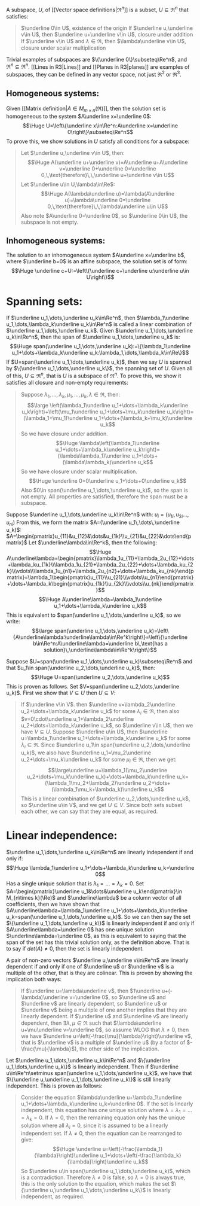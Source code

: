 
A subspace, $U$, of [[Vector space definitions|$\Re^n$]] is a subset, $U\subseteq\Re^n$ that satisfies:
> $\underline 0\in U$, existence of the origin
> If $\underline u,\underline v\in U$, then $\underline u+\underline v\in U$, closure under addition
> If $\underline v\in U$ and $\lambda\in\Re$, then $\lambda\underline v\in U$, closure under scalar multiplication

Trivial examples of subspaces are $\{\underline 0\}\subseteq\Re^n$, and $\Re^n\subseteq\Re^n$. [[Lines in R3|Lines]] and [[Planes in R3|planes]] are examples of subspaces, they can be defined in any vector space, not just $\Re^2$ or $\Re^3$.

## Homogeneous systems:

Given [[Matrix definition|$A\in M_{m\times n}(\Re)$]], then the solution set is homogeneous to the system $A\underline x=\underline 0$:$$\Huge U=\left\{\underline x\in\Re^n:A\underline x=\underline 0\right\}\subseteq\Re^n$$ 
To prove this, we show solutions in $U$ satisfy all conditions for a subspace:
>Let $\underline u,\underline v\in U$, then:$$\Huge A(\underline u+\underline v)=A\underline u+A\underline v=\underline 0+\underline 0=\underline 0,\,\text{therefore}\,\,\underline u+\underline v\in U$$
>Let $\underline u\in U,\lambda\in\Re$:$$\Huge A(\lambda\underline u)=\lambda(A\underline u)=\lambda\underline 0=\underline 0,\,\text{therefore}\,\,\lambda\underline u\in U$$
>Also note $A\underline 0=\underline 0$, so $\underline 0\in U$, the subspace is not empty.

## Inhomogeneous systems:

The solution to an inhomogeneous system $A\underline x=\underline b$, where $\underline b=0$ is an affine subspace, the solution set is of form:$$\Huge \underline c+U:=\left\{\underline c+\underline u:\underline u\in U\right\}$$
# Spanning sets:

If $\underline u_1,\dots,\underline u_k\in\Re^n$, then $\lambda_1\underline u_1,\dots,\lambda_k\underline u_k\in\Re^n$ is called a linear combination of $\underline u_1,\dots,\underline u_k$. Given $\underline u_1,\dots,\underline u_k\in\Re^n$, then the span of $\underline u_1,\dots,\underline u_k$ is:$$\Huge span(\underline u_1,\dots,\underline u_k):=\{\lambda_1\underline u_1+\dots+\lambda_k\underline u_k:\lambda_1,\dots,\lambda_k\in\Re\}$$
If $U=span(\underline u_1,\dots,\underline u_k)$, then we say $U$ is spanned by $\{\underline u_1,\dots,\underline u_k\}$, the spanning set of $U$. Given all of this, $U\subseteq\Re^n$, that is $U$ is a subspace of $\Re^n$. To prove this, we show it satisfies all closure and non-empty requirements:
> Suppose $\lambda_1,\dots,\lambda_k,\mu_1,\dots,\mu_k,\lambda\in\Re$, then:$$\large \left(\lambda_1\underline u_1+\dots+\lambda_k\underline u_k\right)+\left(\mu_1\underline u_1+\dots+\mu_k\underline u_k\right)=(\lambda_1+\mu_1)\underline u_1+\dots+(\lambda_k+\mu_k)\underline u_k$$ So we have closure under addition.
> $$\Huge \lambda\left(\lambda_1\underline u_1+\dots+\lambda_k\underline u_k\right)=(\lambda\lambda_1)\underline u_1+\dots+(\lambda\lambda_k)\underline u_k$$So we have closure under scalar multiplication.$$\Huge \underline 0=0\underline u_1+\dots+0\underline u_k$$
> Also $0\in span(\underline u_1,\dots,\underline u_k)$, so the span is not empty. All properties are satisfied, therefore the span must be a subspace.

Suppose $\underline u_1,\dots,\underline u_k\in\Re^n$ with: $u_i=(u_{1i},u_{2i}\dots,u_{ni})$
From this, we form the matrix $A=(\underline u_1\,\dots\,\underline u_k)$: $A=\begin{pmatrix}u_{11}&u_{12}&\dots&u_{1k}\\u_{21}&u_{22}&\dots\end{pmatrix}$
Let $\underline\lambda\in\Re^k$, then the following:$$\Huge A\underline\lambda=\begin{pmatrix}\lambda_1u_{11}+\lambda_2u_{12}+\dots+\lambda_ku_{1k}\\\lambda_1u_{21}+\lambda_2u_{22}+\dots+\lambda_ku_{2k}\\\vdots\\\lambda_1u_{n1}+\lambda_2u_{n2}+\dots+\lambda_ku_{nk}\end{pmatrix}=\lambda_1\begin{pmatrix}u_{11}\\u_{21}\\\vdots\\u_{n1}\end{pmatrix}+\dots+\lambda_k\begin{pmatrix}u_{1k}\\u_{2k}\\\vdots\\u_{nk}\end{pmatrix}$$$$\Huge A\underline\lambda=\lambda_1\underline u_1+\dots+\lambda_k\underline u_k$$
This is equivalent to $span(\underline u_1,\dots,\underline u_k)$, so we write:$$\large span(\underline u_1,\dots,\underline u_k)=\left\{A\underline\lambda:\underline\lambda\in\Re^k\right\}=\left\{\underline b\in\Re^n:A\underline\lambda=\underline b\,\text{has a solution}\,\underline\lambda\in\Re^k\right\}$$

Suppose $U=span(\underline u_1,\dots,\underline u_k)\subseteq\Re^n$ and that $u_1\in span(\underline u_2,\dots,\underline u_k)$, then:$$\Huge U=span(\underline u_2,\dots,\underline u_k)$$
This is proven as follows. Set $V=span(\underline u_2,\dots,\underline u_k)$. First we show that $V\subseteq U$ then $U\subseteq V$:
> If $\underline v\in V$. then $\underline v=\lambda_2\underline u_2+\dots+\lambda_k\underline u_k$ for some $\lambda_i\in\Re$, then also $v=0\cdot\underline u_1+\lambda_2\underline u_2+\dots+\lambda_k\underline u_k$, so $\underline v\in U$, then we have $V\subseteq U$.
> Suppose $\underline u\in U$, then $\underline u=\lambda_1\underline u_1+\dots+\lambda_k\underline u_k$ for some $\lambda_i\in\Re$. Since $\underline u_1\in span(\underline u_2,\dots,\underline u_k)$, we also have $\underline u_1=\mu_2\underline u_2+\dots+\mu_k\underline u_k$ for some $\mu_i\in\Re$, then we get:$$\large\underline u=\lambda_1(\mu_2\underline u_2+\dots+\mu_k\underline u_k)+\dots+\lambda_k\underline u_k=(\lambda_1\mu_2+\lambda_2)\underline u_2+\dots+(\lambda_1\mu_k+\lambda_k)\underline u_k$$This is a linear combination of $\underline u_2,\dots,\underline u_k$, so $\underline u\in V$, and we get $U\subseteq V$. 
> Since both sets subset each other, we can say that they are equal, as required.

# Linear independence:

$\underline u_1,\dots,\underline u_k\in\Re^n$ are linearly independent if and only if:$$\Huge \lambda_1\underline u_1+\dots+\lambda_k\underline u_k=\underline 0$$
Has a single unique solution that is $\lambda_1=\dots=\lambda_k=0$. Set $A=\begin{pmatrix}\underline u_1&\dots&\underline u_k\end{pmatrix}\in M_{n\times k}(\Re)$ and $\underline\lambda$ be a column vector of all coefficients, then we have shown that $A\underline\lambda=\lambda_1\underline u_1+\dots+\lambda_k\underline u_k=span(\underline u_1,\dots,\underline u_k)$. So we can then say the set $\{\underline u_1,\dots,\underline u_k\}$ is linearly independent if and only if $A\underline\lambda=\underline 0$ has one unique solution $\underline\lambda=\underline 0$, as this is equivalent to saying that the span of the set has this trivial solution only, as the definition above. That is to say if $det(A)\neq0$, then the set is linearly independent.

A pair of non-zero vectors $\underline u,\underline v\in\Re^n$ are linearly dependent if and only if one of $\underline u$ or $\underline v$ is a multiple of the other, that is they are colinear. This is proven by showing the implication both ways:
> If $\underline u=\lambda\underline v$, then $1\underline u+(-\lambda)\underline v=\underline 0$, so $\underline u$ and $\underline v$ are linearly dependent, so $\underline u$ or $\underline v$ being a multiple of one another implies that they are linearly dependent.
> If $\underline u$ and $\underline v$ are linearly dependent, then $\exists\lambda,\mu\in\Re$ such that $\lambda\underline u+\mu\underline v=\underline 0$, so assume WLOG that $\lambda\neq0$, then we have $\underline u=\left(-\frac{\mu}{\lambda}\right)\underline v$, that is $\underline v$ is a multiple of $\underline u$ (by a factor of $-\frac{\mu}{\lambda}$), the other side of the implication.

Let $\underline u_1,\dots,\underline u_k\in\Re^n$ and $\{\underline u_1,\dots,\underline u_k\}$ is linearly independent. Then if $\underline u\in\Re^n\setminus span(\underline u_1,\dots,\underline u_k)$, we have that $\{\underline u,\underline u_1,\dots,\underline u_k\}$ is still linearly independent. This is proven as follows:
> Consider the equation $\lambda\underline u+\lambda_1\underline u_1+\dots+\lambda_k\underline u_k=\underline 0$. If the set is linearly independent, this equation has one unique solution where $\lambda=\lambda_1=\dots=\lambda_k=0$. 
> If $\lambda=0$, then the remaining equation only has the unique solution where all $\lambda_i=0$, since it is assumed to be a linearly independent set.
> If $\lambda\neq0$, then the equation can be rearranged to give:$$\Huge \underline u=\left(-\frac{\lambda_1}{\lambda}\right)\underline u_1+\dots+\left(-\frac{\lambda_k}{\lambda}\right)\underline u_k$$So $\underline u\in span(\underline u_1,\dots,\underline u_k)$, which is a contradiction. Therefore $\lambda\neq0$ is false, so $\lambda=0$ is always true, this is the only solution to the equation, which makes the set $\{\underline u,\underline u_1,\dots,\underline u_k\}$ is linearly independent, as required.